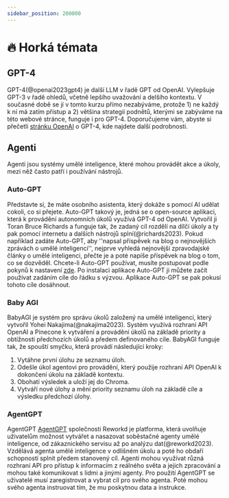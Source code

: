 ```yaml
---
sidebar_position: 200000
---
```


# 🔥 Horká témata

## GPT-4

GPT-4(@openai2023gpt4) je další LLM v řadě GPT od OpenAI. Vylepšuje GPT-3 v řadě ohledů, včetně lepšího uvažování a delšího kontextu. V současné době se jí v tomto kurzu přímo nezabýváme, protože 1) ne každý k ní má zatím přístup a 2) většina strategií podnětů, kterými se zabýváme na této webové stránce, funguje i pro GPT-4. Doporučujeme vám, abyste si přečetli [stránku OpenAI](https://openai.com/research/gpt-4) o GPT-4, kde najdete další podrobnosti.

## Agenti

Agenti jsou systémy umělé inteligence, které mohou provádět akce a úkoly, mezi něž často patří i používání nástrojů.

### Auto-GPT
Představte si, že máte osobního asistenta, který dokáže s pomocí AI udělat cokoli, co si přejete. Auto-GPT takový je, jedná se o open-source aplikaci, která k provádění autonomních úkolů využívá GPT-4 od OpenAI. Vytvořil ji Toran Bruce Richards a funguje tak, že zadaný cíl rozdělí na dílčí úkoly a ty pak pomocí internetu a dalších nástrojů splní(@richards2023). Pokud například zadáte Auto-GPT, aby ''napsal příspěvek na blog o nejnovějších zprávách o umělé inteligenci'', nejprve vyhledá nejnovější zpravodajské články o umělé inteligenci, přečte je a poté napíše příspěvek na blog o tom, co se dozvěděl. Chcete-li Auto-GPT používat, musíte postupovat podle pokynů k nastavení [zde](https://significant-gravitas.github.io/Auto-GPT/setup/). Po instalaci aplikace Auto-GPT ji můžete začít používat zadáním cíle do řádku s výzvou. Aplikace Auto-GPT se pak pokusí tohoto cíle dosáhnout.

### Baby AGI
BabyAGI je systém pro správu úkolů založený na umělé inteligenci, který vytvořil Yohei Nakajima(@nakajima2023). Systém využívá rozhraní API OpenAI a Pinecone k vytváření a provádění úkolů na základě priority a obtížnosti předchozích úkolů a předem definovaného cíle. BabyAGI funguje tak, že spouští smyčku, která provádí následující kroky:
1. Vytáhne první úlohu ze seznamu úloh.
2. Odešle úkol agentovi pro provádění, který použije rozhraní API OpenAI k dokončení úkolu na základě kontextu.
3. Obohatí výsledek a uloží jej do Chroma.
4. Vytváří nové úlohy a mění priority seznamu úloh na základě cíle a výsledku předchozí úlohy.

### AgentGPT
AgentGPT [AgentGPT](https://agentgpt.reworkd.ai/) společnosti Reworkd je platforma, která uvolňuje uživatelům možnost vytvářet a nasazovat soběstačné agenty umělé inteligence, od zákaznického servisu až po analýzu dat(@reworkd2023). Vzdělává agenta umělé inteligence v odlišném úkolu a poté ho obdaří schopností splnit předem stanovený cíl. Agenti mohou využívat různá rozhraní API pro přístup k informacím z reálného světa a jejich zpracování a mohou také komunikovat s lidmi a jinými agenty. Pro použití AgentGPT se uživatelé musí zaregistrovat a vybrat cíl pro svého agenta. Poté mohou svého agenta instruovat tím, že mu poskytnou data a instrukce.
